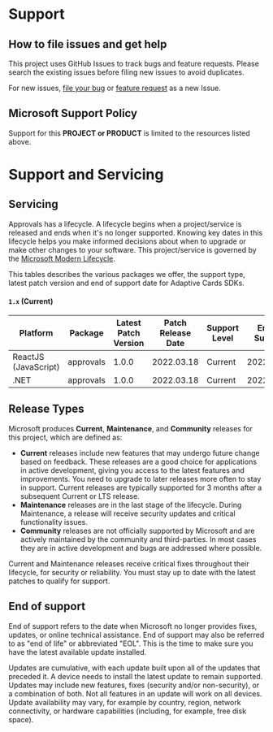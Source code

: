 # Support

## How to file issues and get help  

This project uses GitHub Issues to track bugs and feature requests. Please search the existing issues before filing new issues to avoid duplicates. 

For new issues, [file your bug](https://github.com/microsoft/approvals/issues/new?assignees=&labels=Bug&template=&title=%5BPlatform/UI%5D+%5BIssue+Category+if+applicable+%28e.g.+Accessibility%29%5D+%5BBug+Title%5D) or [feature request](https://github.com/microsoft/Approvals/issues/new?assignees=cr-chinmaya%2C+emishra&amp;labels=Request&amp;template=&amp;title=%5BPlatform/UI%5D+%5BFeature+Request+Category+if+applicable%5D+%5BTitle%5D) as a new Issue.

## Microsoft Support Policy  

Support for this **PROJECT or PRODUCT** is limited to the resources listed above.


# Support and Servicing

## Servicing

Approvals has a lifecycle. A lifecycle begins when a project/service is released and ends when it's no longer supported. Knowing key dates in this lifecycle helps you make informed decisions about when to upgrade or make other changes to your software. This project/service is governed by the [Microsoft Modern Lifecycle](https://support.microsoft.com/help/30881/modern-lifecycle-policy).

This tables describes the various packages we offer, the support type, latest patch version and end of support date for Adaptive Cards SDKs.


#### `1.x` (Current)

| **Platform** | **Package** | **Latest Patch Version** | **Patch Release Date** | **Support Level** | **End of Support** |
| --- | --- | --- | --- | --- | --- |
| ReactJS (JavaScript) | approvals | 1.0.0 | 2022.03.18 | Current | 2022.12.31 |
| .NET | approvals | 1.0.0 | 2022.03.18 | Current | 2022.12.03 |


## Release Types

Microsoft produces **Current**, **Maintenance**, and **Community** releases for this project, which are defined as:

- **Current**  releases include new features that may undergo future change based on feedback. These releases are a good choice for applications in active development, giving you access to the latest features and improvements. You need to upgrade to later releases more often to stay in support. Current releases are typically supported for 3 months after a subsequent Current or LTS release.
- **Maintenance** releases are in the last stage of the lifecycle. During Maintenance, a release will receive security updates and critical functionality issues.
- **Community** releases are not officially supported by Microsoft and are actively maintained by the community and third-parties. In most cases they are in active development and bugs are addressed where possible.

Current and Maintenance releases receive critical fixes throughout their lifecycle, for security or reliability. You must stay up to date with the latest patches to qualify for support.

## End of support

End of support refers to the date when Microsoft no longer provides fixes, updates, or online technical assistance. End of support may also be referred to as "end of life" or abbreviated "EOL". This is the time to make sure you have the latest available update installed.

Updates are cumulative, with each update built upon all of the updates that preceded it. A device needs to install the latest update to remain supported. Updates may include new features, fixes (security and/or non-security), or a combination of both. Not all features in an update will work on all devices. Update availability may vary, for example by country, region, network connectivity, or hardware capabilities (including, for example, free disk space).